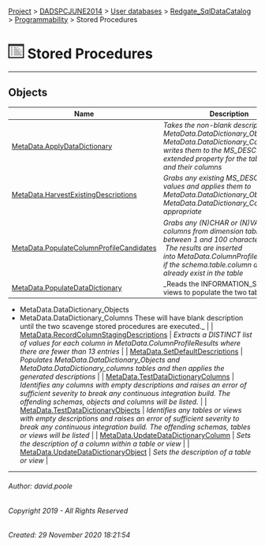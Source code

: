 #### 

[Project](../../../../../readme.md) > [DADSPCJUNE2014](../../../../readme.md) > [User databases](../../../readme.md) > [Redgate_SqlDataCatalog](../../readme.md) > [Programmability](../readme.md) > Stored Procedures

# ![Stored Procedures](../../../../../Images/StoredProcedure32.png) Stored Procedures

---

## <a name="#objects"></a>Objects

| Name | Description |
|---|---|
| [MetaData.ApplyDataDictionary](ApplyDataDictionary.md) | _Takes the non-blank descriptions from MetaData.DataDictionary_Objects and MetaData.DataDictionary_Columns and writes them to the MS_DESCRIPTION extended property for the tables, views and their columns_ |
| [MetaData.HarvestExistingDescriptions](HarvestExistingDescriptions.md) | _Grabs any existing MS_DESCRIPTION values and applies them to MetaData.DataDictionary_Objects or MetaData.DataDictionary_Columns as appropriate_ |
| [MetaData.PopulateColumnProfileCandidates](PopulateColumnProfileCandidates.md) | _Grabs any (N)CHAR or (N)VARCHAR columns from dimension tables that are between 1 and 100 characters long.  The results are inserted into MetaData.ColumnProfileCandidates if the schema.table.column do not already exist in the table_ |
| [MetaData.PopulateDataDictionary](PopulateDataDictionary.md) | _Reads the INFORMATION_SCHEMA views to populate the two tables
* MetaData.DataDictionary_Objects 
* MetaData.DataDictionary_Columns
These will have blank description until the two scavenge stored procedures are executed._ |
| [MetaData.RecordColumnStagingDescriptions](RecordColumnStagingDescriptions.md) | _Extracts a DISTINCT list of values for each column in MetaData.ColumnProfileResults where there are fewer than 13 entries_ |
| [MetaData.SetDefaultDescriptions](SetDefaultDescriptions.md) | _Populates MetaData.DataDictionary_Objects and MetaData.DataDictionary_columns tables and then applies the generated descriptions_ |
| [MetaData.TestDataDictionaryColumns](TestDataDictionaryColumns.md) | _Identifies any columns with empty descriptions and raises an error of sufficient severity to break any continuous integration build.
The offending schemas, objects and columns will be listed._ |
| [MetaData.TestDataDictionaryObjects](TestDataDictionaryObjects.md) | _Identifies any tables or views with empty descriptions and raises an error of sufficient severity to break any continuous integration build.
The offending schemas, tables or views will be listed_ |
| [MetaData.UpdateDataDictionaryColumn](UpdateDataDictionaryColumn.md) | _Sets the description of a column within a table or view_ |
| [MetaData.UpdateDataDictionaryObject](UpdateDataDictionaryObject.md) | _Sets the description of a table or view_ |


---

###### Author:  david.poole

###### Copyright 2019 - All Rights Reserved

###### Created: 29 November 2020 18:21:54

